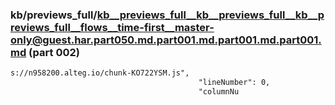 ### kb/previews_full/kb__previews_full__kb__previews_full__kb__previews_full__flows__time-first__master-only@guest.har.part050.md.part001.md.part001.md.part001.md (part 002)

```md
s://n958200.alteg.io/chunk-KO722YSM.js",
                                          "lineNumber": 0,
                                          "columnNu
```

```

